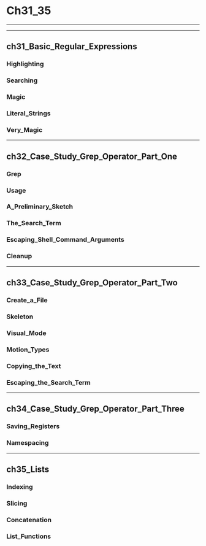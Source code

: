 # Ch31_35

---

---

## ch31_Basic_Regular_Expressions

### Highlighting

### Searching

### Magic

### Literal_Strings

### Very_Magic

---

## ch32_Case_Study_Grep_Operator_Part_One

### Grep

### Usage

### A_Preliminary_Sketch

### The_Search_Term

### Escaping_Shell_Command_Arguments

### Cleanup

---

## ch33_Case_Study_Grep_Operator_Part_Two

### Create_a_File

### Skeleton

### Visual_Mode

### Motion_Types

### Copying_the_Text

### Escaping_the_Search_Term

---

## ch34_Case_Study_Grep_Operator_Part_Three

### Saving_Registers

### Namespacing

---

## ch35_Lists

### Indexing

### Slicing

### Concatenation

### List_Functions
